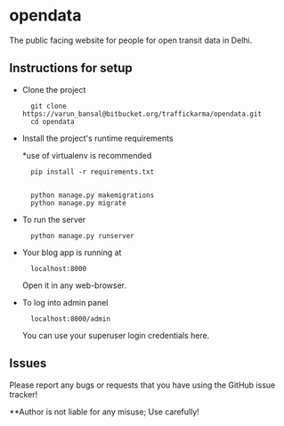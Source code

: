 # opendata

The public facing website for people for open transit data in Delhi.


Instructions for setup
------------

- Clone the project

        git clone https://varun_bansal@bitbucket.org/traffickarma/opendata.git
        cd opendata


- Install the project's runtime requirements

    *use of virtualenv is recommended

        pip install -r requirements.txt


        python manage.py makemigrations
        python manage.py migrate

- To run the server 
    
        python manage.py runserver

- Your blog app is running at 

        localhost:8000

   Open it in any web-browser.
    
- To log into admin panel

        localhost:8000/admin
    You can use your superuser login credentials here.





Issues
------------

Please report any bugs or requests that you have using the GitHub issue tracker!


**Author is not liable for any misuse; Use carefully!